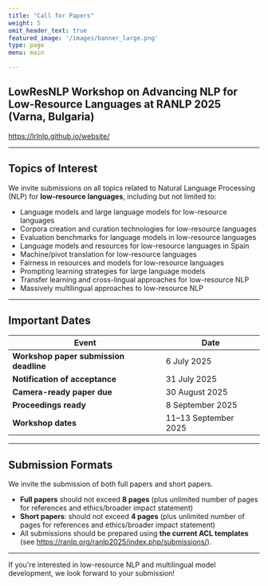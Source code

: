 ```yaml
---
title: "Call for Papers"
weight: 5
omit_header_text: true
featured_image: '/images/banner_large.png'
type: page
menu: main

---
```


## LowResNLP Workshop on Advancing NLP for Low-Resource Languages at RANLP 2025 (Varna, Bulgaria)

https://lrlnlp.github.io/website/

---

## Topics of Interest

We invite submissions on all topics related to Natural Language Processing (NLP) for **low-resource languages**, including but not limited to:

- Language models and large language models for low-resource languages
- Corpora creation and curation technologies for low-resource languages
- Evaluation benchmarks for language models in low-resource languages
- Language models and resources for low-resource languages in Spain
- Machine/pivot translation for low-resource languages
- Fairness in resources and models for low-resource languages
- Prompting learning strategies for large language models
- Transfer learning and cross-lingual approaches for low-resource NLP
- Massively multilingual approaches to low-resource NLP

---

## Important Dates

| Event                                  | Date                 |
| -------------------------------------- | -------------------- |
| **Workshop paper submission deadline** | 6 July 2025          |
| **Notification of acceptance**         | 31 July 2025         |
| **Camera-ready paper due**             | 30 August 2025       |
| **Proceedings ready**                  | 8 September 2025     |
| **Workshop dates**                     | 11–13 September 2025 |


---

## Submission Formats

We invite the submission of both full papers and short papers.

- **Full papers** should not exceed **8 pages** (plus unlimited number of pages for references and ethics/broader impact statement)
- **Short papers**: should not exceed **4 pages** (plus unlimited number of pages for references and ethics/broader impact statement)
- All submissions should be prepared using **the current ACL templates** (see https://ranlp.org/ranlp2025/index.php/submissions/).

---

If you're interested in low-resource NLP and multilingual model development, we look forward to your submission!

